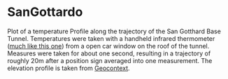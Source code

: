 # SanGottardo
Plot of a temperature Profile along the trajectory of the San Gotthard Base Tunnel. 
Temperatures were taken with a handheld infrared thermometer ([much like this one](https://www.amazon.com/Infrared-Thermometer-Non-Contact-Digital-Temperature/dp/B07V26XHCG/ref=sr_1_1?keywords=radiation+thermometer&qid=1575117181&sr=8-1)) from a open car window on the roof of the tunnel. Measures were taken for about one second, resulting in a trajectory of roughly 20m after a position sign averaged into one measurement. The elevation profile is taken from [Geocontext](http://www.geocontext.org/publ/2010/04/profiler/en/).
